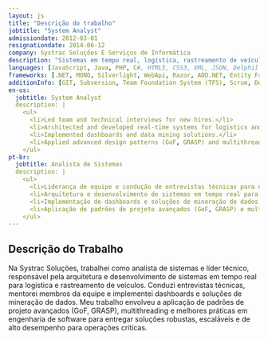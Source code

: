 ```yaml
---
layout: js
title: "Descrição do trabalho"
jobtitle: "System Analyst"
admissiondate: 2012-03-01
resignationdate: 2014-06-12
company: Systrac Soluções E Serviços de Informática
description: "Sistemas em tempo real, logística, rastreamento de veículos, liderança técnica."
languages: [JavaScript, Java, PHP, C#, HTML5, CSS3, XML, JSON, Delphi]
frameworks: [.NET, MONO, Silverlight, WebApi, Razor, ADO.NET, Entity Framework, REM Objects, ASP.NET MVC, Data Abstract, Bootstrap, KnockoutJS, jQuery, jQueryUI]
additionInfo: [GIT, Subversion, Team Foundation System (TFS), Scrum, Domain Driven Design, Design Patterns (GoF, GRASP), Threads, Oracle, MySql, SqlServer, Firebird, Logística, Tempo Real, Mineração de Dados]
en-us:
  jobtitle: System Analyst
  description: |
    <ul>
      <li>Led team and technical interviews for new hires.</li>
      <li>Architected and developed real-time systems for logistics and vehicle tracking.</li>
      <li>Implemented dashboards and data mining solutions.</li>
      <li>Applied advanced design patterns (GoF, GRASP) and multithreading.</li>
    </ul>
pt-br:
  jobtitle: Analista de Sistemas
  description: |
    <ul>
      <li>Liderança de equipe e condução de entrevistas técnicas para novas contratações.</li>
      <li>Arquitetura e desenvolvimento de sistemas em tempo real para logística e rastreamento de veículos.</li>
      <li>Implementação de dashboards e soluções de mineração de dados.</li>
      <li>Aplicação de padrões de projeto avançados (GoF, GRASP) e multithreading.</li>
    </ul>
---
```


## Descrição do Trabalho

Na Systrac Soluções, trabalhei como analista de sistemas e líder técnico, responsável pela arquitetura e desenvolvimento de sistemas em tempo real para logística e rastreamento de veículos. Conduzi entrevistas técnicas, mentorei membros da equipe e implementei dashboards e soluções de mineração de dados. Meu trabalho envolveu a aplicação de padrões de projeto avançados (GoF, GRASP), multithreading e melhores práticas em engenharia de software para entregar soluções robustas, escaláveis e de alto desempenho para operações críticas.

